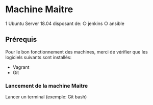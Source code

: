 # Machine Maitre

1 Ubuntu Server 18.04 disposant de:
○ jenkins
○ ansible


## Prérequis

Pour le bon fonctionnement des machines, merci de vérifier que les logiciels suivants sont installés: 

- Vagrant
- Git

### Lancement de la machine Maitre

Lancer un terminal (exemple: Git bash)

```console
